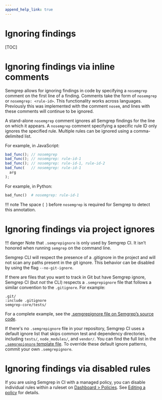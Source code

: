 ```yaml
---
append_help_link: true
---
```


# Ignoring findings

[TOC]

# Ignoring findings via inline comments

Semgrep allows for ignoring findings in code by specifying a `nosemgrep` comment on the first line of a finding. Comments take the form of `nosemgrep` or `nosemgrep: <rule-id>`. This functionality works across languages. Previously this was implemented with the comment `nosem`, and lines with these comments will continue to be ignored.

A stand-alone `nosemgrep` comment ignores all Semgrep findings for the line on which it appears. A `nosemgrep` comment specifying a specific rule ID only ignores the specified rule. Multiple rules can be ignored using a comma-delimited list.

For example, in JavaScript:

```javascript
bad_func(); // nosemgrep
bad_func(); // nosemgrep: rule-id-1
bad_func(); // nosemgrep: rule-id-1, rule-id-2
bad_func(   // nosemgrep: rule-id-1
  arg
);
```

For example, in Python:

```python
bad_func()  # nosemgrep: rule-id-1
```

!!! note
    The space (` `) before `nosemgrep` is required for Semgrep to detect this annotation.


# Ignoring findings via project ignores

!!! danger
    Note that `.semgrepignore` is only used by Semgrep CI. It isn’t honored when running `semgrep` on the command line.

Semgrep CLI will respect the presence of a .gitignore in the project and will not scan any paths present in the git ignore. This behavior can be disabled by using the flag `--no-git-ignore`.

If there are files that you want to track in Git but have Semgrep ignore, Semgrep CI (but _not_ the CLI) respects a `.semgrepignore` file that follows a similar convention to the `.gitignore`. For example:

```
.git/
:include .gitignore
semgrep-core/tests/
```

For a complete example, see  the [.semgrepignore file on Semgrep’s source code](https://github.com/returntocorp/semgrep/blob/develop/.semgrepignore).

If there's no `.semgrepignore` file in your repository, Semgrep CI uses a default ignore list that skips common test and dependency directories, including `tests/`, `node_modules/`, and `vendor/`. You can find the full list in the [`.semgrepignore` template file](https://github.com/returntocorp/semgrep-action/blob/v1/src/semgrep_agent/templates/.semgrepignore). To override these default ignore patterns, commit your own `.semgrepignore`.

# Ignoring findings via disabled rules

If you are using Semgrep in CI with a managed policy, you can disable individual rules within a ruleset on [Dashboard > Policies](https://semgrep.dev/manage/policies). See [Editing a policy](managing-policy.md#editing-a-policy) for details.